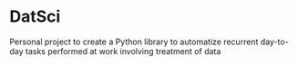 # DatSci
Personal project to create a Python library to automatize recurrent day-to-day tasks performed at work involving treatment of data
